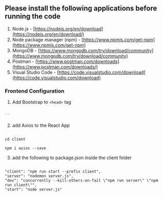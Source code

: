 ## Please install the following applications before running the code

1. Node.js - [https://nodejs.org/en/download](https://nodejs.org/en/download/)
2. Node package manager (npm) - [https://www.npmjs.com/get-npm](https://www.npmjs.com/get-npm)
3. MongoDB - [https://www.mongodb.com/try/download/community](https://www.mongodb.com/try/download/community)
4. Postman - [https://www.postman.com/downloads](https://www.postman.com/downloads/)
5. Visual Studio Code - [https://code.visualstudio.com/download](https://code.visualstudio.com/download)


### Frontend Configuration

1. Add Bootstrap to `<head>` tag 

<pre><code>
`<link rel="stylesheet" href="https://stackpath.bootstrapcdn.com/bootstrap/4.1.3/css/bootstrap.min.css" integrity="sha384-MCw98/SFnGE8fJT3GXwEOngsV7Zt27NXFoaoApmYm81iuXoPkFOJwJ8ERdknLPMO" crossorigin="anonymous">`
</code></pre>

2. add Axios to the React App

<pre><code>
cd client <br>
npm i axios --save
</code></pre>

3. add the following to package.json inside the client folder

<pre><code>
"client": "npm run start --prefix client",
"server": "nodemon server.js",
"dev": "concurrently --kill-others-on-fail \"npm run server\" \"npm run client\"",
"start": "node server.js"
</code></pre>